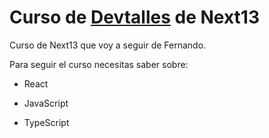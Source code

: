 # Curso de [Devtalles](https://devtalles.com) de Next13

Curso de Next13 que voy a seguir de Fernando.

Para seguir el curso necesitas saber sobre:

  - React
  
  - JavaScript

  - TypeScript
